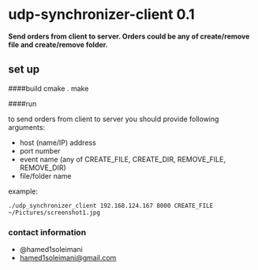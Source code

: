 # udp-synchronizer-client 0.1

**Send orders from client to server. Orders could be any of create/remove file and create/remove folder.**

## set up

####build
    cmake .
    make

####run

to send orders from client to server you should provide following arguments:

* host (name/IP) address
* port number
* event name (any of CREATE_FILE, CREATE_DIR, REMOVE_FILE, REMOVE_DIR)
* file/folder name

example:

    ./udp_synchronizer_client 192.168.124.167 8000 CREATE_FILE ~/Pictures/screenshot1.jpg

### contact information

* @hamed1soleimani
* hamed1soleimani@gmail.com
